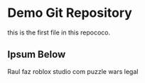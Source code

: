# Demo Git Repository

this is the first file in this repococo.

## Ipsum Below

Raul faz roblox studio com puzzle wars legal
